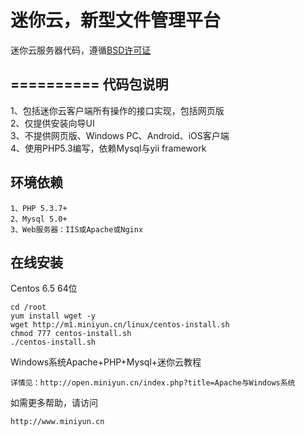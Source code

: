 迷你云，新型文件管理平台
==========

迷你云服务器代码，遵循<a href="http://www.miniyun.cn/license.html">BSD许可证</a>

==========
代码包说明
----
1、包括迷你云客户端所有操作的接口实现，包括网页版<br>
2、仅提供安装向导UI<br>
3、不提供网页版、Windows PC、Android、iOS客户端<br>
4、使用PHP5.3编写，依赖Mysql与yii framework<br>

环境依赖
----

```
1、PHP 5.3.7+
2、Mysql 5.0+
3、Web服务器：IIS或Apache或Nginx
```

在线安装
----

Centos 6.5 64位

```
cd /root
yum install wget -y
wget http://m1.miniyun.cn/linux/centos-install.sh
chmod 777 centos-install.sh
./centos-install.sh
```

Windows系统Apache+PHP+Mysql+迷你云教程

```
详情见：http://open.miniyun.cn/index.php?title=Apache与Windows系统
```
如需更多帮助，请访问
```
http://www.miniyun.cn
```